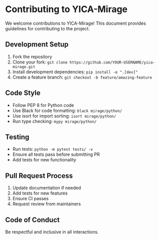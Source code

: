 # Contributing to YICA-Mirage

We welcome contributions to YICA-Mirage! This document provides guidelines for contributing to the project.

## Development Setup

1. Fork the repository
2. Clone your fork: `git clone https://github.com/YOUR-USERNAME/yica-mirage.git`
3. Install development dependencies: `pip install -e ".[dev]"`
4. Create a feature branch: `git checkout -b feature/amazing-feature`

## Code Style

- Follow PEP 8 for Python code
- Use Black for code formatting: `black mirage/python/`
- Use isort for import sorting: `isort mirage/python/`
- Run type checking: `mypy mirage/python/`

## Testing

- Run tests: `python -m pytest tests/ -v`
- Ensure all tests pass before submitting PR
- Add tests for new functionality

## Pull Request Process

1. Update documentation if needed
2. Add tests for new features
3. Ensure CI passes
4. Request review from maintainers

## Code of Conduct

Be respectful and inclusive in all interactions.
